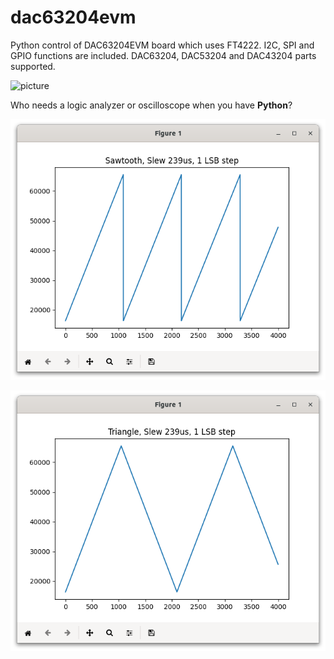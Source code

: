 # dac63204evm
Python control of DAC63204EVM board which uses FT4222. I2C, SPI and GPIO functions are included. DAC63204, DAC53204 and DAC43204 parts supported.

![picture](https://www.ti.com/content/dam/ticom/images/products/ic/dataconverters/evm-board/dac63204evm-angled.png)

Who needs a logic analyzer or oscilloscope when you have **Python**?

![picture](https://github.com/charkster/dac63204evm/blob/main/dac63204evm_sawtooth_python.png)

![picture](https://github.com/charkster/dac63204evm/blob/main/dac63204evm_triangle_python.png)
